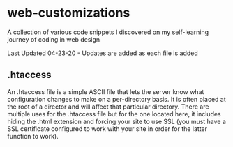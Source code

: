 # web-customizations
A collection of various code snippets I discovered on my self-learning journey of coding in web design

Last Updated 04-23-20 - Updates are added as each file is added

## .htaccess
An .htaccess file is a simple ASCII file that lets the server know what configuration changes to make on a per-directory basis. It is often placed at the root of a director and will affect that particular directory. There are multiple uses for the .htaccess file but for the one located here, it includes hiding the .html extension and forcing your site to use SSL (you must have a SSL certificate configured to work with your site in order for the latter function to work).
